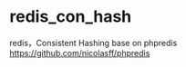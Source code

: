 redis_con_hash
==============

redis，Consistent Hashing
base on phpredis  https://github.com/nicolasff/phpredis
